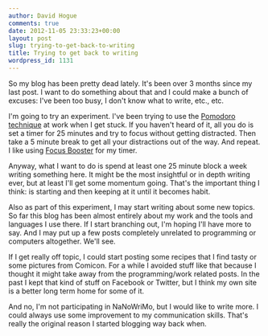 ```yaml
---
author: David Hogue
comments: true
date: 2012-11-05 23:33:23+00:00
layout: post
slug: trying-to-get-back-to-writing
title: Trying to get back to writing
wordpress_id: 1131
---
```


So my blog has been pretty dead lately. It's been over 3 months since my last post. I want to do something about that and I could make a bunch of excuses: I've been too busy, I don't know what to write, etc., etc.

I'm going to try an experiment. I've been trying to use the [Pomodoro technique](http://www.pomodorotechnique.com/) at work when I get stuck. If you haven't heard of it, all you do is set a timer for 25 minutes and try to focus without getting distracted. Then take a 5 minute break to get all your distractions out of the way. And repeat. I like using [Focus Booster](http://www.focusboosterapp.com/) for my timer.

Anyway, what I want to do is spend at least one 25 minute block a week writing something here. It might be the most insightful or in depth writing ever, but at least I'll get some momentum going. That's the important thing I think: is starting and then keeping at it until it becomes habit.

Also as part of this experiment, I may start writing about some new topics. So far this blog has been almost entirely about my work and the tools and languages I use there. If I start branching out, I'm hoping I'll have more to say. And I may put up a few posts completely unrelated to programming or computers altogether. We'll see.

If I get really off topic, I could start posting some recipes that I find tasty or some pictures from Comicon. For a while I avoided stuff like that because I thought it might take away from the programming/work related posts. In the past I kept that kind of stuff on Facebook or Twitter, but I think my own site is a better long term home for some of it.

And no, I'm not participating in NaNoWriMo, but I would like to write more. I could always use some improvement to my communication skills. That's really the original reason I started blogging way back when.
